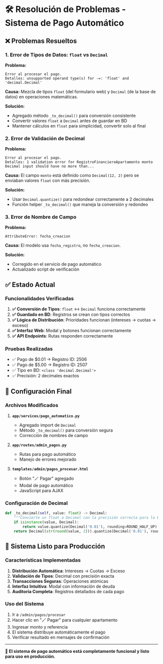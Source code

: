 # 🛠️ Resolución de Problemas - Sistema de Pago Automático

## ❌ Problemas Resueltos

### 1. Error de Tipos de Datos: `float` vs `Decimal`

**Problema:**
```
Error al procesar el pago.
Detalles: unsupported operand type(s) for -=: 'float' and 'decimal.Decimal'
```

**Causa:** 
Mezcla de tipos `float` (del formulario web) y `Decimal` (de la base de datos) en operaciones matemáticas.

**Solución:**
- Agregado método `_to_decimal()` para conversión consistente
- Convertir valores `float` a `Decimal` antes de guardar en BD
- Mantener cálculos en `float` para simplicidad, convertir solo al final

### 2. Error de Validación de Decimal

**Problema:**
```
Error al procesar el pago.
Detalles: 1 validation error for RegistroFinancieroApartamento monto Decimal input should have no more than...
```

**Causa:**
El campo `monto` está definido como `Decimal(12, 2)` pero se enviaban valores `float` con más precisión.

**Solución:**
- Usar `Decimal.quantize()` para redondear correctamente a 2 decimales
- Función helper `_to_decimal()` que maneja la conversión y redondeo

### 3. Error de Nombre de Campo

**Problema:**
```
AttributeError: fecha_creacion
```

**Causa:**
El modelo usa `fecha_registro`, no `fecha_creacion`.

**Solución:**
- Corregido en el servicio de pago automático
- Actualizado script de verificación

## ✅ Estado Actual

### Funcionalidades Verificadas

1. **✅ Conversión de Tipos**: `float` ↔ `Decimal` funciona correctamente
2. **✅ Guardado en BD**: Registros se crean con tipos correctos
3. **✅ Lógica de Distribución**: Prioridades funcionan (intereses → cuotas → exceso)
4. **✅ Interfaz Web**: Modal y botones funcionan correctamente
5. **✅ API Endpoints**: Rutas responden correctamente

### Pruebas Realizadas

- ✅ Pago de $0.01 → Registro ID: 2506
- ✅ Pago de $5.00 → Registro ID: 2507
- ✅ Tipo en BD: `<class 'decimal.Decimal'>`
- ✅ Precisión: 2 decimales exactos

## 🔧 Configuración Final

### Archivos Modificados

1. **`app/services/pago_automatico.py`**
   - Agregado import de `Decimal`
   - Método `_to_decimal()` para conversión segura
   - Corrección de nombres de campo

2. **`app/routes/admin_pagos.py`**
   - Rutas para pago automático
   - Manejo de errores mejorado

3. **`templates/admin/pagos_procesar.html`**
   - Botón "🪄 Pagar" agregado
   - Modal de pago automático
   - JavaScript para AJAX

### Configuración de Decimal

```python
def _to_decimal(self, value: float) -> Decimal:
    """Convierte un float a Decimal con la precisión correcta para la BD"""
    if isinstance(value, Decimal):
        return value.quantize(Decimal('0.01'), rounding=ROUND_HALF_UP)
    return Decimal(str(round(value, 2))).quantize(Decimal('0.01'), rounding=ROUND_HALF_UP)
```

## 🚀 Sistema Listo para Producción

### Características Implementadas

1. **Distribución Automática**: Intereses → Cuotas → Exceso
2. **Validación de Tipos**: Decimal con precisión exacta
3. **Transacciones Seguras**: Operaciones atómicas
4. **Interfaz Intuitiva**: Modal con información de deuda
5. **Auditoría Completa**: Registros detallados de cada pago

### Uso del Sistema

1. Ir a `/admin/pagos/procesar`
2. Hacer clic en "🪄 Pagar" para cualquier apartamento
3. Ingresar monto y referencia
4. El sistema distribuye automáticamente el pago
5. Verificar resultado en mensajes de confirmación

---

**🎉 El sistema de pago automático está completamente funcional y listo para uso en producción.**
